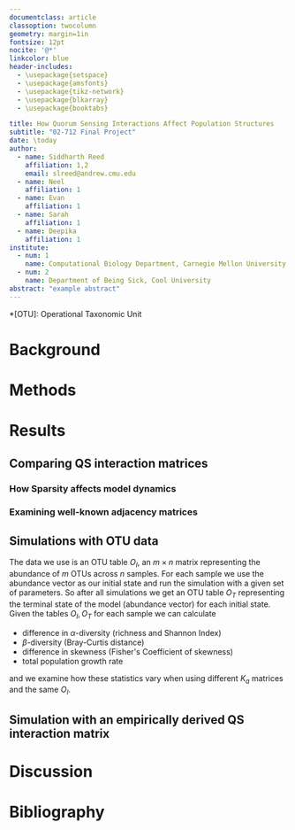 ```yaml
---
documentclass: article
classoption: twocolumn
geometry: margin=1in
fontsize: 12pt
nocite: '@*'
linkcolor: blue
header-includes:
  - \usepackage{setspace}
  - \usepackage{amsfonts}
  - \usepackage{tikz-network}
  - \usepackage{blkarray}
  - \usepackage{booktabs}

title: How Quorum Sensing Interactions Affect Population Structures
subtitle: "02-712 Final Project"
date: \today
author:
  - name: Siddharth Reed
    affiliation: 1,2
    email: slreed@andrew.cmu.edu
  - name: Neel
    affiliation: 1
  - name: Evan
    affiliation: 1
  - name: Sarah
    affiliation: 1
  - name: Deepika
    affiliation: 1
institute:
  - num: 1
    name: Computational Biology Department, Carnegie Mellon University
  - num: 2
    name: Department of Being Sick, Cool University
abstract: "example abstract"
---
```


*[OTU]: Operational Taxonomic Unit

# Background

# Methods

# Results

## Comparing QS interaction matrices

### How Sparsity affects model dynamics

### Examining well-known adjacency matrices

## Simulations with OTU data
The data we use is an OTU table $O_I$, an $m\times n$ matrix representing the abundance of $m$ OTUs across $n$ samples.
For each sample we use the abundance vector as our initial state and run the simulation with a given set of parameters.
So after all simulations we get an OTU table $O_T$ representing the terminal state of the model (abundance vector) for each initial state.
Given the tables $O_I, O_T$ for each sample we can calculate 

- difference in $\alpha$-diversity (richness and Shannon Index)
- $\beta$-diversity (Bray-Curtis distance)
- difference in skewness (Fisher's Coefficient of skewness)
- total population growth rate 

and we examine how these statistics vary when using different $K_a$ matrices and the same $O_I$.

## Simulation with an empirically derived QS interaction matrix

# Discussion

# Bibliography
